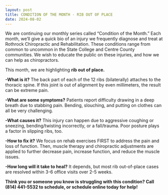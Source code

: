 ```yaml
---
layout: post
title: CONDITION OF THE MONTH - RIB OUT OF PLACE
date: 2024-08-02
---
```


We are continuing our monthly series called “Condition of the Month.” Each month, we’ll give a quick bio of an injury we frequently diagnose and treat at Rothrock Chiropractic and Rehabilitation. These conditions range from common to uncommon in the State College and Centre County communities. We wish to educate the public on these injuries, and how we can help as chiropractors.

This month, we are highlighting **rib out of place.**

**-What is it?** The back part of each of the 12 ribs (bilaterally) attaches to the thoracic spine. If this joint is out of alignment by even millimeters, the result can be extreme pain.

**-What are some symptoms?** Patients report difficulty drawing in a deep breath due to stabbing pain. Bending, slouching, and putting on clothes can all be very challenging.

**-What causes it?** This injury can happen due to aggressive coughing or sneezing, bending/twisting incorrectly, or a fall/trauma. Poor posture plays a factor in slipping ribs, too.

**-How to fix it?** We focus on rehab exercises FIRST to address the pain and loss of function. Then, muscle therapy and chiropractic adjustments are applied to further decrease pain, increase function, and reduce the muscle issues.

**-How long will it take to heal?** It depends, but most rib out-of-place cases are resolved within 3-6 office visits over 2-5 weeks.

**Think you or someone you know is struggling with this condition? Call (814) 441-5532 to schedule, or schedule online today for help!**
